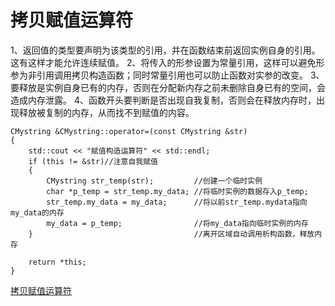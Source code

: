 # 拷贝赋值运算符
1、返回值的类型要声明为该类型的引用，并在函数结束前返回实例自身的引用。这有这样才能允许连续赋值。
2、将传入的形参设置为常量引用，这样可以避免形参为非引用调用拷贝构造函数；同时常量引用也可以防止函数对实参的改变。
3、要释放是实例自身已有的内存，否则在分配新内存之前未删除自身已有的空间，会造成内存泄露。
4、函数开头要判断是否出现自我复制，否则会在释放内存时，出现释放被复制的内存，从而找不到赋值的内容。
```
CMystring &CMystring::operator=(const CMystring &str)
{
    std::cout << "赋值构造运算符" << std::endl;
    if (this != &str)//注意自我赋值
    {
        CMystring str_temp(str);         //创建一个临时实例
        char *p_temp = str_temp.my_data; //将临时实例的数据存入p_temp;
        str_temp.my_data = my_data;      //将以前str_temp.mydata指向my_data的内存
        my_data = p_temp;                //将my_data指向临时实例的内存
    }                                    //离开区域自动调用析构函数，释放内存

    return *this;
}
```
[拷贝赋值运算符](./cmystring.h)